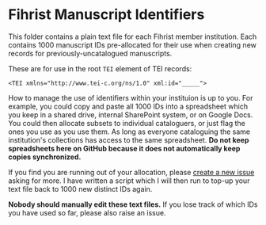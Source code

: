 # Fihrist Manuscript Identifiers

This folder contains a plain text file for each Fihrist member institution. 
Each contains 1000 manuscript IDs pre-allocated for their use when creating
new records for previously-uncatalogued manuscripts.

These are for use in the root `TEI` element of TEI records:
```
<TEI xmlns="http://www.tei-c.org/ns/1.0" xml:id="_____">
```

How to manage the use of identifiers within your instituion is up to you. 
For example, you could copy and paste all 1000 IDs into a spreadsheet which 
you keep in a shared drive, internal SharePoint system, or on Google Docs. You
could then allocate subsets to individual cataloguers, or just flag the ones
you use as you use them. As long as everyone cataloguing the same institution's 
collections has access to the same spreadsheet. __Do not keep spreadsheets 
here on GitHub because it does not automatically keep copies synchronized.__

If you find you are running out of your allocation, please 
[create a new issue](https://github.com/fihristorg/fihrist-mss/issues/new) 
asking for more. I have written a script which I will then run to 
top-up your text file back to 1000 new distinct IDs again. 

__Nobody should manually edit these text files.__ If you lose track of which IDs 
you have used so far, please also raise an issue.
